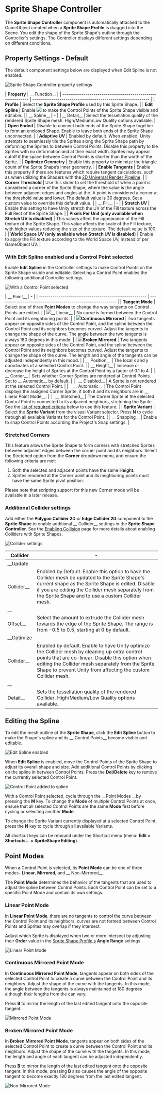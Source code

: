 # Sprite Shape Controller

The __Sprite Shape Controller__ component is automatically attached to the GameObject created when a __Sprite Shape
Profile__ is dragged into the Scene. You edit the shape of the Sprite Shape's outline through the Controller's settings.
The Controller displays different settings depending on different conditions.

## Property Settings - Default

The default component settings below are displayed when Edit Spline is not enabled.

![Sprite Shape Controller property settings](images/SpriteShapeController_propUpdate.png)

| __Property__                                                 | __
Function__                                                 |
| ------------------------------------------------------------ | ------------------------------------------------------------ |
| __Profile__                                                  | Select the __Sprite Shape
Profile__ used by this Sprite Shape. |
| __Edit
Spline__                                              | Enable ![](images/PropertyImage1.png) to make the Control Points of the Sprite Shape visible and editable. |
| __
Spline__                                                   | -                                                            |
| __
Detail__                                                   | Select the tessellation quality of the rendered Sprite Shape mesh. High/Medium/Low Quality options available. |
| __Open
Ended__                                               | Disable to connect both ends of the Sprite Shape together to form an enclosed Shape. Enable to leave both ends of the Sprite Shape unconnected. |
| __Adaptive
UV__                                              | Enabled by default. When enabled, Unity attempts to seamlessly tile the Sprites along the Sprite Shape path by deforming the Sprites to between Control Points. Disable this property to tile Sprites with no deformation and at  their exact width. Sprites may appear cutoff if the space between Control Points is shorter than the width of the Sprite. |
| __Optimize
Geometry__                                        | Enable this property to minimize the triangle count of the Sprite Shape’s inner geometry. |
| __Enable
Tangents__                                          | Enable this property if there are features which require tangent calculations, such as when utilizing the Shaders with the [2D Universal Render Pipeline](https://docs.unity3d.com/Packages/com.unity.render-pipelines.universal@9.0/manual/2d-index.html). |
| __Corner
Threshold__                                         | Use this slider to set the threshold of when a point is considered a corner of the Sprite Shape, where the value is the angle between adjacent edges and angles at the. A point is considered a corner at the threshold value and lower. The default value is 30 degrees. Set a custom value to override this default value. |
| __
Fill__                                                     | -                                                            |
| __Stretch
UV__                                               | Enable this setting to have Unity stretch the UV of the Fill texture across the Full Rect of the Sprite Shape. |
| __Pixels Per Unit (only available when Stretch UV is
disabled)__ | This values affect the appearance of the Fill texture of the Sprite Shape. This value affects the scale of the Fill texture, with higher values reducing the size of the texture. The default value is 100. |
| __World Space UV (only available when Stretch UV is
disabled)__ | Enable to apply the Fill texture according to the World Space UV, instead of per GameObject UV. |

### With Edit Spline enabled and a Control Point selected

Enable __Edit Spline__ in the Controller settings to make Control Points on the Sprite Shape visible and editable.
Selecting a Control Point enables the following additional Controller settings.

![With a Control Point selected](images/enable_tangents.png)

| __
Point__                                               | -                                                            |
| ------------------------------------------------------- | ------------------------------------------------------------ |
| __Tangent Mode__                                        | Select one of three __Point
Modes__ to change the way tangents on Control Points are edited. |
| ![](images/2D_SpriteShape_7.png)__
Linear__              | No curve is formed between the Control Point and its neighboring points. |
| ![](images/2D_SpriteShape_8.png)__Continuous
Mirrored__ | Two tangents appear on opposite sides of the Control Point, and the spline between the Control Point and its neighbors becomes curved. Adjust the tangents to change the shape of the curve. The angle between the two tangents is always 180 degrees in this mode. |
| ![](images/2D_SpriteShape_9.png)__Broken
Mirrored__     | Two tangents appear on opposite sides of the Control Point, and the spline between the Control Point and its neighbors becomes curved. Adjust the tangents to change the shape of the curve. The length and angle of the tangents can be adjusted independently in this mood. |
| __
Position__                                            | The local x and y coordinates of a selected Control Point.   |
| __
Height__                                              | Increase or decrease the height of Sprites at the Control Point by a factor of 0.1 to 4. |
| __
Corner__                                              | Sets whether Corner Sprites are rendered at Control Points. Set to __
Automatic__ by default. |
| &nbsp;&nbsp;__
Disabled__                                | A Sprite is not rendered at the selected Control Point.      |
| &nbsp;&nbsp; __
Automatic__                              | The Control Point displays the assigned Corner Sprite, if both it and its neighbors are in __
Linear Point Mode__. |
| &nbsp;&nbsp;__
Stretched__                               | The Corner Sprite at the selected Control Point is connected to its adjacent neighbors, stretching the Sprite. See the [list of required criteria](#stretched-corners) below to use this feature. |
| __Sprite Variant__                                      | Select the __Sprite
Variant__ from the visual Variant selector. Press __N__ to cycle through all available Variants for the Control Point. |
| __
Snapping__                                            | Enable to snap Control Points according the Project's Snap settings. |

### Stretched Corners

This feature allows the Sprite Shape to form corners with stretched Sprites between adjacent edges between the corner
point and its neighbors. Select the Stretched option from the __Corner__ dropdown menu, and ensure the following
criteria are met:

1. Both the selected and adjacent points have the same __Height__.
2. Sprites rendered at the Corner point and its neighboring points must have the same Sprite pivot position.

Please note that scripting support for this new Corner mode will be available in a later release.

### Additional Collider settings

Add either the __Polygon Collider 2D__ or __Edge Collider 2D__ component to the __Sprite Shape__ to enable additional __
Collider__ settings in the __Sprite Shape Controller__. See the [Enabling Collision](SSCollision.md) page for more
details about enabling Colliders with Sprite Shapes.

![Collider settings](images/2019_3_SSController_collider.png)

| Collider              | -                                                            |
| --------------------- | ------------------------------------------------------------ |
| __Update
Collider__   | Enabled by Default. Enable this option to have the Collider mesh be updated to the Sprite Shape's current shape as the Sprite Shape is edited. Disable if you are editing the Collider mesh separately from the Sprite Shape and to use a custom Collider mesh. |
| __
Offset__            | Select the amount to extrude the Collider mesh towards the edge of the Sprite Shape. The range is from -0.5 to 0.5, starting at 0 by default. |
| __Optimize
Collider__ | Enabled by default. Enable to have Unity optimize the Collider mesh by cleaning up extra control points that are co-linear. Disable this option when editing the Collider mesh separately from the Sprite Shape to prevent Unity from affecting the custom Collider mesh. |
| __
Detail__            | Sets the tessellation quality of the rendered Collider. High/Medium/Low Quality options available. |

## Editing the Spline

To edit the mesh outline of the __Sprite Shape__, click the __Edit Spline__ button to make the Shape's spline and its __
Control Points__ become visible and editable.

![Edit Spline enabled](images/UpdatedEditSpline_2019-3.png)

When __Edit Spline__ is enabled, move the Control Points of the Sprite Shape to adjust its overall shape and size. Add
additional Control Points by clicking on the spline in between Control Points. Press the __Del/Delete__ key to remove
the currently selected Control Point.

![Control Point added to spline](images/2D_SpriteShape_032.png)

With a Control Point selected, cycle through the __Point Modes __by pressing the __M__ key. To change the __Mode__ of
multiple Control Points at once, ensure that all selected Control Points are the same __Mode__ first before cycling or
selecting another __Mode__.

To change the Sprite Variant currently displayed at a selected Control Point, press the __N__ key to cycle through all
available Variants.

All shortcut keys can be rebound under the Shortcut menu (menu: __Edit > Shortcuts... > SpriteShape Editing__).

## Point Modes

When a Control Point is selected, its __Point Mode__ can be one of three modes- __Linear__, __Mirrored__, and __
Non-Mirrored__.

The __Point Mode__ determines the behavior of the tangents that are used to adjust the spline between Control Points.
Each Control Point can be set to a specific Point Mode and contain its own settings.

### Linear Point Mode

In __Linear Point Mode__, there are no tangents to control the curve between the Control Point and its neighbors, curves
are not formed between Control Points and Sprites may overlap if they intersect.

Adjust which Sprite is displayed when two or more intersect by adjusting their __Order__ value in
the [Sprite Shape Profile's](SSProfile.md) __Angle Range__ settings.

![Linear Point Mode](images/2D_SpriteShape_034.png)

### Continuous Mirrored Point Mode

In __Continuous Mirrored Point Mode__, tangents appear on both sides of the selected Control Point to create a curve
between the Control Point and its neighbors. Adjust the shape of the curve with the tangents. In this mode, the angle
between the tangents is always maintained at 180 degrees although their lengths from the can vary.

Press __B__ to mirror the length of the last edited tangent onto the opposite tangent.

![Mirrored Point Mode](images/2D_SpriteShape_033.png)

### Broken Mirrored Point Mode

In __Broken Mirrored Point Mode__, tangents appear on both sides of the selected Control Point to create a curve between
the Control Point and its neighbors. Adjust the shape of the curve with the tangents. In this mode, the length and angle
of each tangent can be adjusted independently.

Press __B__ to mirror the length of the last edited tangent onto the opposite tangent. In this mode, pressing __B__ also
causes the angle of the opposite tangent to become exactly 180 degrees from the last edited tangent.

![Non-Mirrored Mode](images/2D_SpriteShape_036.png)